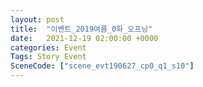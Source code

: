 ```yaml
---
layout: post
title:  "이벤트_2019여름_0화_오프닝"
date:   2021-12-19 02:00:00 +0000
categories: Event
Tags: Story Event
SceneCode: ["scene_evt190627_cp0_q1_s10"]
---
```

